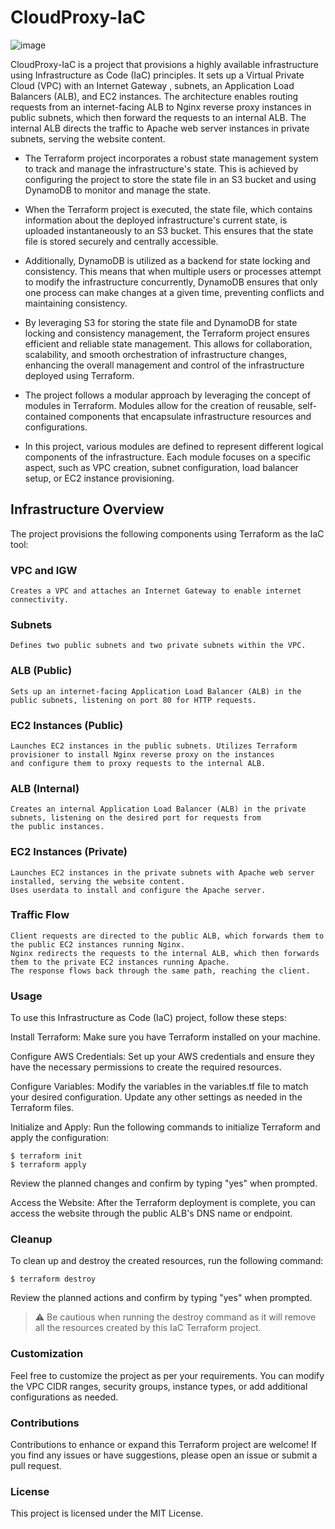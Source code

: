 # CloudProxy-IaC

![image](https://github.com/Ahmadshata/Terraform-project/assets/124501795/ba320c05-5dc1-4423-ba94-73d89cc5286b)

CloudProxy-IaC is a project that provisions a highly available infrastructure using Infrastructure as Code (IaC) principles.
It sets up a Virtual Private Cloud (VPC) with an Internet Gateway , subnets, an Application Load Balancers (ALB), and EC2 instances.
The architecture enables routing requests from an internet-facing ALB to Nginx reverse proxy instances in public subnets,
which then forward the requests to an internal ALB. 
The internal ALB directs the traffic to Apache web server instances in private subnets, serving the website content.

- The Terraform project incorporates a robust state management system to track and manage the infrastructure's state. This is achieved by configuring the project to store the state file in an S3 bucket and using DynamoDB to monitor and manage the state.

- When the Terraform project is executed, the state file, which contains information about the deployed infrastructure's current state, is uploaded instantaneously to an S3 bucket. This ensures that the state file is stored securely and centrally accessible.

- Additionally, DynamoDB is utilized as a backend for state locking and consistency. This means that when multiple users or processes attempt to modify the infrastructure concurrently, DynamoDB ensures that only one process can make changes at a given time, preventing conflicts and maintaining consistency.

- By leveraging S3 for storing the state file and DynamoDB for state locking and consistency management, the Terraform project ensures efficient and reliable state management. This allows for collaboration, scalability, and smooth orchestration of infrastructure changes, enhancing the overall management and control of the infrastructure deployed using Terraform.

- The project follows a modular approach by leveraging the concept of modules in Terraform. Modules allow for the creation of reusable, self-contained components that encapsulate infrastructure resources and configurations.

- In this project, various modules are defined to represent different logical components of the infrastructure. Each module focuses on a specific aspect, such as VPC creation, subnet configuration, load balancer setup, or EC2 instance provisioning.


## Infrastructure Overview

The project provisions the following components using Terraform as the IaC tool:

### VPC and IGW
```
Creates a VPC and attaches an Internet Gateway to enable internet connectivity.
```
### Subnets
```
Defines two public subnets and two private subnets within the VPC.
```
### ALB (Public)
```
Sets up an internet-facing Application Load Balancer (ALB) in the public subnets, listening on port 80 for HTTP requests.
```
### EC2 Instances (Public)
```
Launches EC2 instances in the public subnets. Utilizes Terraform provisioner to install Nginx reverse proxy on the instances
and configure them to proxy requests to the internal ALB.
```
### ALB (Internal)
```
Creates an internal Application Load Balancer (ALB) in the private subnets, listening on the desired port for requests from
the public instances.
```
### EC2 Instances (Private)
```
Launches EC2 instances in the private subnets with Apache web server installed, serving the website content. 
Uses userdata to install and configure the Apache server.
```
### Traffic Flow
```
Client requests are directed to the public ALB, which forwards them to the public EC2 instances running Nginx.
Nginx redirects the requests to the internal ALB, which then forwards them to the private EC2 instances running Apache.
The response flows back through the same path, reaching the client.
```
### Usage
To use this Infrastructure as Code (IaC) project, follow these steps:

Install Terraform: Make sure you have Terraform installed on your machine.

Configure AWS Credentials: Set up your AWS credentials and ensure they have the necessary permissions to create the required resources.

Configure Variables: Modify the variables in the variables.tf file to match your desired configuration. Update any other settings as needed in the Terraform files.

Initialize and Apply: Run the following commands to initialize Terraform and apply the configuration:
```
$ terraform init
$ terraform apply
```
Review the planned changes and confirm by typing "yes" when prompted.

Access the Website: After the Terraform deployment is complete, you can access the website through the public ALB's DNS name or endpoint.

### Cleanup
To clean up and destroy the created resources, run the following command:
```
$ terraform destroy
```
Review the planned actions and confirm by typing "yes" when prompted.

> :warning: Be cautious when running the destroy command as it will remove all the resources created by this IaC Terraform project.

### Customization
Feel free to customize the project as per your requirements. You can modify the VPC CIDR ranges, security groups, instance types, or add additional configurations as needed.

### Contributions
Contributions to enhance or expand this Terraform project are welcome! If you find any issues or have suggestions, please open an issue or submit a pull request.

### License
This project is licensed under the MIT License.




